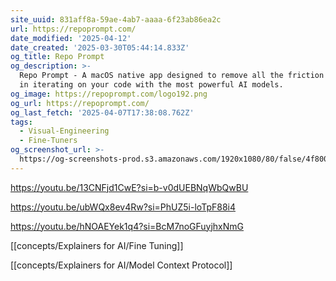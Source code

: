 ```yaml
---
site_uuid: 831aff8a-59ae-4ab7-aaaa-6f23ab86ea2c
url: https://repoprompt.com/
date_modified: '2025-04-12'
date_created: '2025-03-30T05:44:14.833Z'
og_title: Repo Prompt
og_description: >-
  Repo Prompt - A macOS native app designed to remove all the friction involved
  in iterating on your code with the most powerful AI models.
og_image: https://repoprompt.com/logo192.png
og_url: https://repoprompt.com/
og_last_fetch: '2025-04-07T17:38:08.762Z'
tags:
  - Visual-Engineering
  - Fine-Tuners
og_screenshot_url: >-
  https://og-screenshots-prod.s3.amazonaws.com/1920x1080/80/false/4f80033c3b0953497ddc6c8407a857aab53a208c5a0878fb7e105cf5abf9c786.jpeg
---
```



























































https://youtu.be/13CNFjd1CwE?si=b-v0dUEBNqWbQwBU

https://youtu.be/ubWQx8ev4Rw?si=PhUZ5i-loTpF88i4

https://youtu.be/hNOAEYek1q4?si=BcM7noGFuyjhxNmG

[[concepts/Explainers for AI/Fine Tuning]]

[[concepts/Explainers for AI/Model Context Protocol]]
